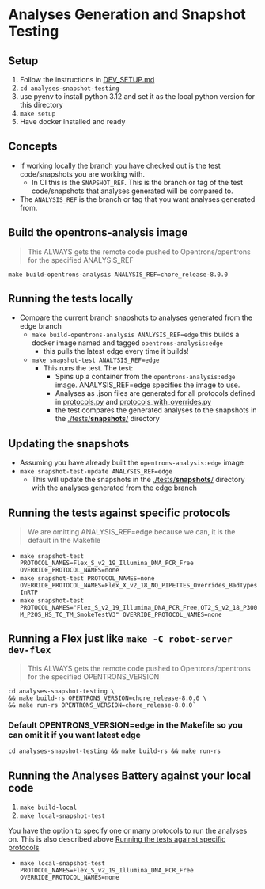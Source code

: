 # Analyses Generation and Snapshot Testing

## Setup

1. Follow the instructions in [DEV_SETUP.md](../DEV_SETUP.md)
1. `cd analyses-snapshot-testing`
1. use pyenv to install python 3.12 and set it as the local python version for this directory
1. `make setup`
1. Have docker installed and ready

## Concepts

- If working locally the branch you have checked out is the test code/snapshots you are working with.
  - In CI this is the `SNAPSHOT_REF`. This is the branch or tag of the test code/snapshots that analyses generated will be compared to.
- The `ANALYSIS_REF` is the branch or tag that you want analyses generated from.

## Build the opentrons-analysis image

> This ALWAYS gets the remote code pushed to Opentrons/opentrons for the specified ANALYSIS_REF

`make build-opentrons-analysis ANALYSIS_REF=chore_release-8.0.0`

## Running the tests locally

- Compare the current branch snapshots to analyses generated from the edge branch
  - `make build-opentrons-analysis ANALYSIS_REF=edge` this builds a docker image named and tagged `opentrons-analysis:edge`
    - this pulls the latest edge every time it builds!
  - `make snapshot-test ANALYSIS_REF=edge`
    - This runs the test. The test:
      - Spins up a container from the `opentrons-analysis:edge` image. ANALYSIS_REF=edge specifies the image to use.
      - Analyses as .json files are generated for all protocols defined in [protocols.py](./automation/data/protocols.py) and [protocols_with_overrides.py](./automation/data/protocols_with_overrides.py)
      - the test compares the generated analyses to the snapshots in the [./tests/**snapshots**/](./tests/__snapshots__/) directory

## Updating the snapshots

- Assuming you have already built the `opentrons-analysis:edge` image
- `make snapshot-test-update ANALYSIS_REF=edge`
  - This will update the snapshots in the [./tests/**snapshots**/](./tests/__snapshots__/) directory with the analyses generated from the edge branch

## Running the tests against specific protocols

> We are omitting ANALYSIS_REF=edge because we can, it is the default in the Makefile

- `make snapshot-test PROTOCOL_NAMES=Flex_S_v2_19_Illumina_DNA_PCR_Free OVERRIDE_PROTOCOL_NAMES=none`
- `make snapshot-test PROTOCOL_NAMES=none OVERRIDE_PROTOCOL_NAMES=Flex_X_v2_18_NO_PIPETTES_Overrides_BadTypesInRTP`
- `make snapshot-test PROTOCOL_NAMES="Flex_S_v2_19_Illumina_DNA_PCR_Free,OT2_S_v2_18_P300M_P20S_HS_TC_TM_SmokeTestV3" OVERRIDE_PROTOCOL_NAMES=none`

## Running a Flex just like `make -C robot-server dev-flex`

> This ALWAYS gets the remote code pushed to Opentrons/opentrons for the specified OPENTRONS_VERSION

```shell
cd analyses-snapshot-testing \
&& make build-rs OPENTRONS_VERSION=chore_release-8.0.0 \
&& make run-rs OPENTRONS_VERSION=chore_release-8.0.0`
```

### Default OPENTRONS_VERSION=edge in the Makefile so you can omit it if you want latest edge

`cd analyses-snapshot-testing && make build-rs && make run-rs`

## Running the Analyses Battery against your local code

1. `make build-local`
1. `make local-snapshot-test`

You have the option to specify one or many protocols to run the analyses on. This is also described above [Running the tests against specific protocols](#running-the-tests-against-specific-protocols)

- `make local-snapshot-test PROTOCOL_NAMES=Flex_S_v2_19_Illumina_DNA_PCR_Free OVERRIDE_PROTOCOL_NAMES=none`
